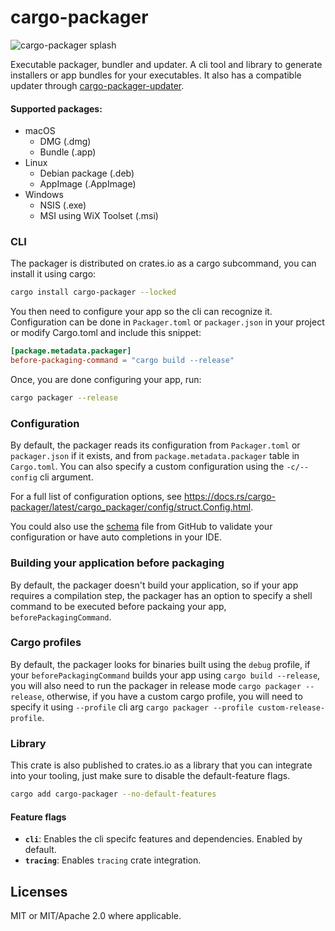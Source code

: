 # cargo-packager

<img src=".github/splash.png" alt="cargo-packager splash" />

Executable packager, bundler and updater. A cli tool and library to generate installers or app bundles for your executables.
It also has a compatible updater through [cargo-packager-updater](https://docs.rs/cargo-packager-updater).

#### Supported packages:

- macOS
  - DMG (.dmg)
  - Bundle (.app)
- Linux
  - Debian package (.deb)
  - AppImage (.AppImage)
- Windows
  - NSIS (.exe)
  - MSI using WiX Toolset (.msi)

### CLI

The packager is distributed on crates.io as a cargo subcommand, you can install it using cargo:

```sh
cargo install cargo-packager --locked
```

You then need to configure your app so the cli can recognize it. Configuration can be done in `Packager.toml` or `packager.json` in your project or modify Cargo.toml and include this snippet:

```toml
[package.metadata.packager]
before-packaging-command = "cargo build --release"
```

Once, you are done configuring your app, run:

```sh
cargo packager --release
```

### Configuration

By default, the packager reads its configuration from `Packager.toml` or `packager.json` if it exists, and from `package.metadata.packager` table in `Cargo.toml`.
You can also specify a custom configuration using the `-c/--config` cli argument.

For a full list of configuration options, see https://docs.rs/cargo-packager/latest/cargo_packager/config/struct.Config.html.

You could also use the [schema](./schema.json) file from GitHub to validate your configuration or have auto completions in your IDE.

### Building your application before packaging

By default, the packager doesn't build your application, so if your app requires a compilation step, the packager has an option to specify a shell command to be executed before packaing your app, `beforePackagingCommand`.

### Cargo profiles

By default, the packager looks for binaries built using the `debug` profile, if your `beforePackagingCommand` builds your app using `cargo build --release`, you will also need to
run the packager in release mode `cargo packager --release`, otherwise, if you have a custom cargo profile, you will need to specify it using `--profile` cli arg `cargo packager --profile custom-release-profile`.

### Library

This crate is also published to crates.io as a library that you can integrate into your tooling, just make sure to disable the default-feature flags.

```sh
cargo add cargo-packager --no-default-features
```

#### Feature flags

- **`cli`**: Enables the cli specifc features and dependencies. Enabled by default.
- **`tracing`**: Enables `tracing` crate integration.

## Licenses

MIT or MIT/Apache 2.0 where applicable.
